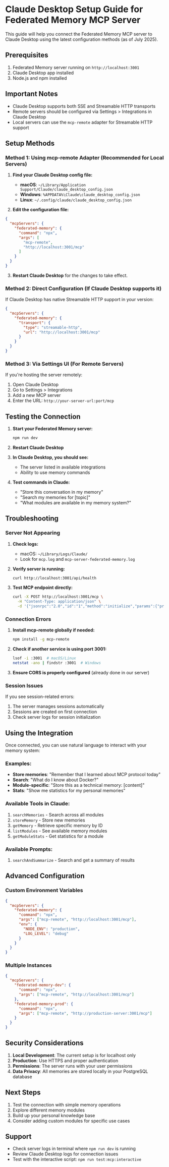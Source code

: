 # Claude Desktop Setup Guide for Federated Memory MCP Server

This guide will help you connect the Federated Memory MCP server to Claude Desktop using the latest configuration methods (as of July 2025).

## Prerequisites

1. Federated Memory server running on `http://localhost:3001`
2. Claude Desktop app installed
3. Node.js and npm installed

## Important Notes

- Claude Desktop supports both SSE and Streamable HTTP transports
- Remote servers should be configured via Settings > Integrations in Claude Desktop
- Local servers can use the `mcp-remote` adapter for Streamable HTTP support

## Setup Methods

### Method 1: Using mcp-remote Adapter (Recommended for Local Servers)

1. **Find your Claude Desktop config file:**
   - **macOS**: `~/Library/Application Support/Claude/claude_desktop_config.json`
   - **Windows**: `%APPDATA%\Claude\claude_desktop_config.json`
   - **Linux**: `~/.config/claude/claude_desktop_config.json`

2. **Edit the configuration file:**

```json
{
  "mcpServers": {
    "federated-memory": {
      "command": "npx",
      "args": [
        "mcp-remote",
        "http://localhost:3001/mcp"
      ]
    }
  }
}
```

3. **Restart Claude Desktop** for the changes to take effect.

### Method 2: Direct Configuration (If Claude Desktop supports it)

If Claude Desktop has native Streamable HTTP support in your version:

```json
{
  "mcpServers": {
    "federated-memory": {
      "transport": {
        "type": "streamable-http",
        "url": "http://localhost:3001/mcp"
      }
    }
  }
}
```

### Method 3: Via Settings UI (For Remote Servers)

If you're hosting the server remotely:
1. Open Claude Desktop
2. Go to Settings > Integrations
3. Add a new MCP server
4. Enter the URL: `http://your-server-url:port/mcp`

## Testing the Connection

1. **Start your Federated Memory server:**
   ```bash
   npm run dev
   ```

2. **Restart Claude Desktop**

3. **In Claude Desktop, you should see:**
   - The server listed in available integrations
   - Ability to use memory commands

4. **Test commands in Claude:**
   - "Store this conversation in my memory"
   - "Search my memories for [topic]"
   - "What modules are available in my memory system?"

## Troubleshooting

### Server Not Appearing

1. **Check logs:**
   - macOS: `~/Library/Logs/Claude/`
   - Look for `mcp.log` and `mcp-server-federated-memory.log`

2. **Verify server is running:**
   ```bash
   curl http://localhost:3001/api/health
   ```

3. **Test MCP endpoint directly:**
   ```bash
   curl -X POST http://localhost:3001/mcp \
     -H "Content-Type: application/json" \
     -d '{"jsonrpc":"2.0","id":"1","method":"initialize","params":{"protocolVersion":"1.0.0","clientInfo":{"name":"test","version":"1.0.0"},"capabilities":{"tools":true,"prompts":true}}}'
   ```

### Connection Errors

1. **Install mcp-remote globally if needed:**
   ```bash
   npm install -g mcp-remote
   ```

2. **Check if another service is using port 3001:**
   ```bash
   lsof -i :3001  # macOS/Linux
   netstat -ano | findstr :3001  # Windows
   ```

3. **Ensure CORS is properly configured** (already done in our server)

### Session Issues

If you see session-related errors:
1. The server manages sessions automatically
2. Sessions are created on first connection
3. Check server logs for session initialization

## Using the Integration

Once connected, you can use natural language to interact with your memory system:

### Examples:
- **Store memories**: "Remember that I learned about MCP protocol today"
- **Search**: "What do I know about Docker?"
- **Module-specific**: "Store this as a technical memory: [content]"
- **Stats**: "Show me statistics for my personal memories"

### Available Tools in Claude:
1. `searchMemories` - Search across all modules
2. `storeMemory` - Store new memories
3. `getMemory` - Retrieve specific memory by ID
4. `listModules` - See available memory modules
5. `getModuleStats` - Get statistics for a module

### Available Prompts:
1. `searchAndSummarize` - Search and get a summary of results

## Advanced Configuration

### Custom Environment Variables

```json
{
  "mcpServers": {
    "federated-memory": {
      "command": "npx",
      "args": ["mcp-remote", "http://localhost:3001/mcp"],
      "env": {
        "NODE_ENV": "production",
        "LOG_LEVEL": "debug"
      }
    }
  }
}
```

### Multiple Instances

```json
{
  "mcpServers": {
    "federated-memory-dev": {
      "command": "npx",
      "args": ["mcp-remote", "http://localhost:3001/mcp"]
    },
    "federated-memory-prod": {
      "command": "npx",
      "args": ["mcp-remote", "http://production-server:3001/mcp"]
    }
  }
}
```

## Security Considerations

1. **Local Development**: The current setup is for localhost only
2. **Production**: Use HTTPS and proper authentication
3. **Permissions**: The server runs with your user permissions
4. **Data Privacy**: All memories are stored locally in your PostgreSQL database

## Next Steps

1. Test the connection with simple memory operations
2. Explore different memory modules
3. Build up your personal knowledge base
4. Consider adding custom modules for specific use cases

## Support

- Check server logs in terminal where `npm run dev` is running
- Review Claude Desktop logs for connection issues
- Test with the interactive script: `npm run test:mcp:interactive`